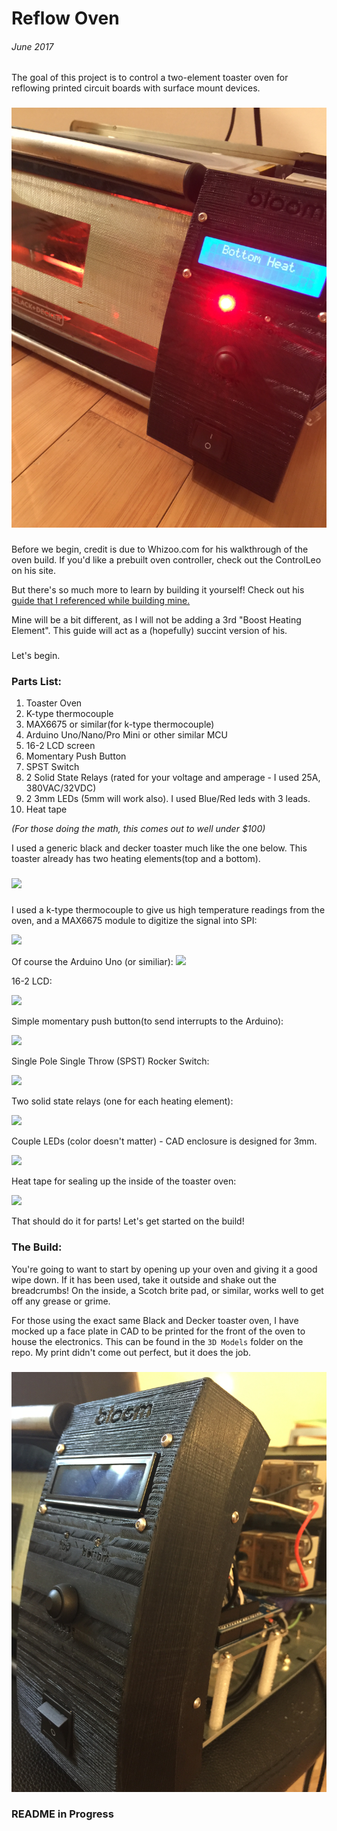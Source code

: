 # Reflow Oven
###### June 2017

[//]: # (Image References)

[image1]: ./images/16_2_LCD.jpg
[image2]: ./images/relay_wiring.jpg
[image3]: ./images/arduino_wiring.jpg
[image4]: ./images/bloom_faceplate.jpg
[image5]: ./images/Kester_EP256_Reflow_Profile.png
[image6]: ./images/preheating.jpg
[image7]: ./images/CircuitBoard.jpg
[image8]: ./images/schematic.png
[image9]: ./images/uno_front_2.jpg
[image10]: ./images/bottom_heating.jpg

The goal of this project is to control a two-element toaster oven for reflowing printed circuit boards with surface mount devices.

###
###

![alt text][image10]

###
###

Before we begin, credit is due to Whizoo.com for his walkthrough of the oven build. If you'd like a prebuilt oven controller, check out the ControlLeo on his site. 

But there's so much more to learn by building it yourself! Check out his [guide that I referenced while building mine.](http://www.whizoo.com/reflowoven)

Mine will be a bit different, as I will not be adding a 3rd "Boost Heating Element". This guide will act as a (hopefully) succint version of his.

###

Let's begin.

###

### Parts List:
1. Toaster Oven
2. K-type thermocouple
3. MAX6675 or similar(for k-type thermocouple)
4. Arduino Uno/Nano/Pro Mini or other similar MCU
5. 16-2 LCD screen
6. Momentary Push Button
7. SPST Switch
8. 2 Solid State Relays (rated for your voltage and amperage - I used 25A, 380VAC/32VDC)
9. 2 3mm LEDs (5mm will work also). I used Blue/Red leds with 3 leads.
10. Heat tape

*(For those doing the math, this comes out to well under $100)*

I used a generic black and decker toaster much like the one below. This toaster already has two heating elements(top and a bottom).

###

![](http://www.whizoo.com/i/c/l/b02.jpg)

###

I used a k-type thermocouple to give us high temperature readings from the oven, and a MAX6675 module to digitize the signal into SPI:

![](https://images-na.ssl-images-amazon.com/images/I/61lwhdlVPcL._SL1010_.jpg)

Of course the Arduino Uno (or similiar):
![](https://store-cdn.arduino.cc/uni/catalog/product/cache/1/image/1800x/ea1ef423b933d797cfca49bc5855eef6/A/0/A000066_front_2.jpg)

16-2 LCD:

![](https://cdn.shopify.com/s/files/1/0174/1800/products/5V_LCD_2_of_3_1024x1024.JPG?v=1427991643)



Simple momentary push button(to send interrupts to the Arduino):

![](https://images-na.ssl-images-amazon.com/images/I/61gFHrMfplL._SY355_.jpg)

Single Pole Single Throw (SPST) Rocker Switch:

![](https://cdn.sparkfun.com//assets/parts/1/8/4/7/08837-03-L.jpg)


Two solid state relays (one for each heating element):

![](https://images-na.ssl-images-amazon.com/images/I/615ijSjUgPL._SL1100_.jpg)

Couple LEDs (color doesn't matter) -  CAD enclosure is designed for 3mm.

![](http://unitednuclear.com/images/ledir.jpg)


Heat tape for sealing up the inside of the toaster oven:

![](https://images-na.ssl-images-amazon.com/images/I/51at3Wkm%2BGL._SL1006_.jpg)


That should do it for parts! Let's get started on the build!

### 
### 

### The Build:

You're going to want to start by opening up your oven and giving it a good wipe down. If it has been used, take it outside and shake out the breadcrumbs! On the inside, a Scotch brite pad, or similar, works well to get off any grease or grime.

For those using the exact same Black and Decker toaster oven, I have mocked up a face plate in CAD to be printed for the front of the oven to house the electronics.
This can be found in the `3D Models` folder on the repo. My print didn't come out perfect, but it does the job.

###

![alt text][image4]

###

### **README in Progress**
